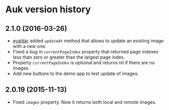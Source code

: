 # Auk version history

## 2.1.0 (2016-03-26)

* [eyaldar](https://github.com/eyaldar) added `updateAt` method that allows to update an existing image with a new one.
* Fixed a bug in `currentPageIndex` property that returned page indexes less than zero or greater than the largest page index.
* Property `currentPageIndex` is optional and returns nil if there are no images.
* Add new buttons to the demo app to test update of images.

## 2.0.19 (2015-11-13)

* Fixed `images` property. Now it returns both local and remote images.